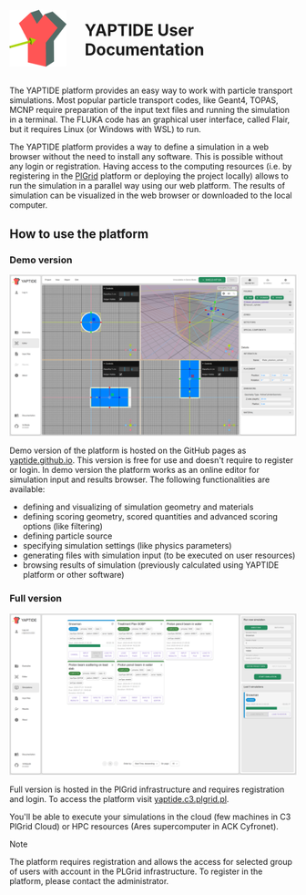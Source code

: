 <div style="display: flex; align-items: center">
    <img alt="" src="assets/logo.svg" width="100" height="100">
    <h1 style="margin-bottom: 2rem; margin-left: 2rem;">YAPTIDE User Documentation</h1>
</div>

The YAPTIDE platform provides an easy way to work with particle transport simulations.
Most popular particle transport codes, like Geant4, TOPAS, MCNP require preparation of the input text files and running the simulation in a terminal.
The FLUKA code has an graphical user interface, called Flair, but it requires Linux (or Windows with WSL) to run.

The YAPTIDE platform provides a way to define a simulation in a web browser without the need to install any software. This is possible without any login or registration.
Having access to the computing resources (i.e. by registering in the [PlGrid](https://portal.plgrid.pl/) platform or deploying the project locally) allows to run the simulation in a parallel way using our web platform. The results of simulation can be visualized in the web browser or downloaded to the local computer.

## How to use the platform

### Demo version

![Demo landing page](assets/demo.png)

Demo version of the platform is hosted on the GitHub pages as [yaptide.github.io](https://yaptide.github.io/web_dev).
This version is free for use and doesn't require to register or login.
In demo version the platform works as an online editor for simulation input and results browser. The following functionalities are available:

  - defining and visualizing of simulation geometry and materials
  - defining scoring geometry, scored quantities and advanced scoring options (like filtering)
  - defining particle source
  - specifying simulation settings (like physics parameters)
  - generating files with simulation input (to be executed on user resources)
  - browsing results of simulation (previously calculated using YAPTIDE platform or other software)


### Full version

![Simulations page - available for logged in users](assets/simulations.png)

Full version is hosted in the PlGrid infrastructure and requires registration and login. To access the platform visit [yaptide.c3.plgrid.pl](https://yaptide.c3.plgrid.pl).

You'll be able to execute your simulations in the cloud (few machines in C3 PlGrid Cloud) or HPC resources (Ares supercomputer in ACK Cyfronet). 

> [!NOTE]
> The platform requires registration and allows the access for selected group of users
> with account in the PLGrid infrastructure. To register in the platform, please contact the administrator.